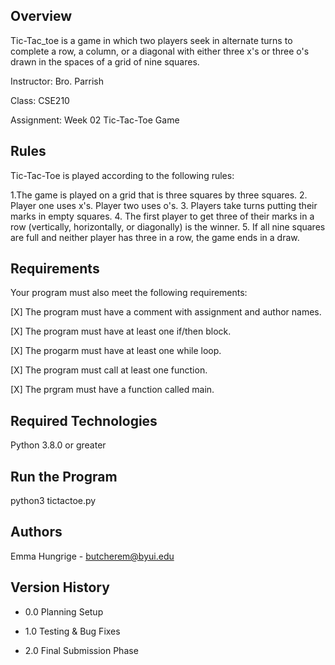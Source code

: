 ## Overview
Tic-Tac_toe is a game in which two players seek in alternate turns to complete a row, a column, or a diagonal with either three x's or three o's drawn in
the spaces of a grid of nine squares.

Instructor: Bro. Parrish

Class: CSE210

Assignment: Week 02 Tic-Tac-Toe Game

## Rules
Tic-Tac-Toe is played according to the following rules:

1.The game is played on a grid that is three squares by three squares.
2. Player one uses x's. Player two uses o's.
3. Players take turns putting their marks in empty squares.
4. The first player to get three of their marks in a row (vertically, horizontally, or diagonally) is the winner.
5. If all nine squares are full and neither player has three in a row, the game ends in a draw.

## Requirements
Your program must also meet the following requirements:

[X] The program must have a comment with assignment and author names.

[X] The program must have at least one if/then block.

[X] The progarm must have at least one while loop.

[X] The program must call at least one function.

[X] The prgram must have a function called main.

## Required Technologies
Python 3.8.0 or greater

## Run the Program
python3 tictactoe.py

## Authors
Emma Hungrige - butcherem@byui.edu

## Version History
* 0.0
  Planning Setup
  
* 1.0
  Testing & Bug Fixes
  
* 2.0
  Final Submission Phase
